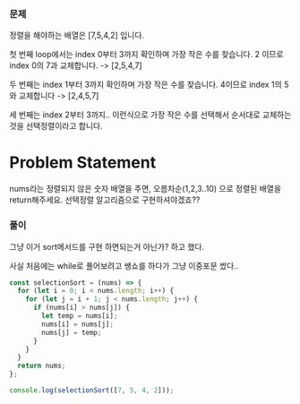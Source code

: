 ### 문제

정렬을 해야하는 배열은 [7,5,4,2] 입니다.

첫 번째 loop에서는 index 0부터 3까지 확인하며 가장 작은 수를 찾습니다.
2 이므로 index 0의 7과 교체합니다. -> [2,5,4,7]

두 번째는 index 1부터 3까지 확인하며 가장 작은 수를 찾습니다.
4이므로 index 1의 5와 교체합니다 -> [2,4,5,7]

세 번째는 index 2부터 3까지.. 이런식으로 가장 작은 수를 선택해서 순서대로 교체하는 것을 선택정렬이라고 합니다.

# Problem Statement

nums라는 정렬되지 않은 숫자 배열을 주면, 오름차순(1,2,3..10) 으로 정렬된 배열을 return해주세요.
선택정렬 알고리즘으로 구현하셔야겠죠??

### 풀이

그냥 이거 sort메서드를 구현 하면되는거 아닌가? 하고 했다.

사실 처음에는 while로 풀어보려고 쌩쇼를 하다가 그냥 이중포문 썼다..

```js
const selectionSort = (nums) => {
  for (let i = 0; i < nums.length; i++) {
    for (let j = i + 1; j < nums.length; j++) {
      if (nums[i] > nums[j]) {
        let temp = nums[i];
        nums[i] = nums[j];
        nums[j] = temp;
      }
    }
  }
  return nums;
};

console.log(selectionSort([7, 5, 4, 2]));
```

